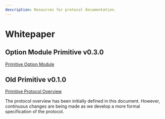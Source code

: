 ```yaml
---
description: Resources for protocol documentation.
---
```


# Whitepaper

## Option Module Primitive v0.3.0

[Primitive Option Module](https://drive.google.com/file/d/1ssXXDTHH4jZ8CcdrDxat7pcmIsbStwg0/view?usp=sharing)

## Old Primitive v0.1.0

[Primitive Protocol Overview](https://docs.google.com/document/d/19neM6bFmTCBdxLygQbDDJubwcLcuMIx8x2Fs-llt9sQ/edit?usp=sharing)

The protocol overview has been initially defined in this document. However, continuous changes are being made as we develop a more formal specification of the protocol.

